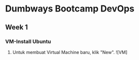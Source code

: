 # Dumbways Bootcamp DevOps
## Week 1
### VM-Install Ubuntu
1. Untuk membuat Virtual Machine baru, klik "New".
    ![VM]
